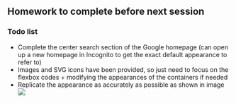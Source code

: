## Homework to complete before next session

### Todo list
- Complete the center search section of the Google homepage (can open up a new homepage in Incognito to get the exact default appearance to refer to)
- Images and SVG icons have been provided, so just need to focus on the flexbox codes + modifying the appearances of the containers if needed
- Replicate the appearance as accurately as possible as shown in image ![](https://github.com/joinsigma/fundamental-live-sessions/blob/main/2023/Beginner/02-01-designing-with-flexboxes/Google%20homepage%20homework.png)

